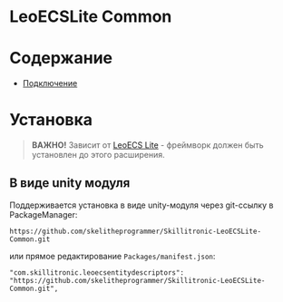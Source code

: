 # LeoECSLite Common
# Содержание
* [Подключение](#Подключение)

# Установка
> **ВАЖНО!** Зависит от [LeoECS Lite](https://github.com/Leopotam/ecslite) - фреймворк должен быть установлен до этого расширения.

## В виде unity модуля
Поддерживается установка в виде unity-модуля через git-ссылку в PackageManager:
```
https://github.com/skelitheprogrammer/Skillitronic-LeoECSLite-Common.git
```
или прямое редактирование `Packages/manifest.json`:
```
"com.skillitronic.leoecsentitydescriptors": "https://github.com/skelitheprogrammer/Skillitronic-LeoECSLite-Common.git",
```
